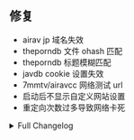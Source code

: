 ## 修复
* airav jp 域名失效
* theporndb 文件 ohash 匹配
* theporndb 标题模糊匹配
* javdb cookie 设置失效
* 7mmtv/airavcc 网络测试 url
* 启动后不显示自定义网站设置
* 重定向次数过多导致网络卡死

<details>
<summary>Full Changelog</summary>

7ca6e70 fix(airav): airav jp 域名失效 (close #122)
ac5307c fix(theporndb): 使用 ohash 获取数据后直接返回 (#124)
574c7a3 fix(theporndb): title match (#124)
04181ba fix(javdb): cookie (#123)
65c3382 chore: use getattr default value
0dad202 fix: 7mmtv url for network test (close #121)
ba9550d fix(ui): not show custom website at startup
3ff5773 fix(web): blocked by too many redirects

</details>
